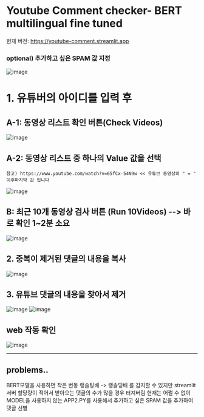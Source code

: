 # Youtube Comment checker- BERT multilingual fine tuned

현재 버전: https://youtube-comment.streamlit.app

### optional) 추가하고 싶은 SPAM 값 지정
![image](https://github.com/doxgxxn/YTfinetunedBERT/assets/135602281/75a38393-5115-44ba-a020-4aa8db922c9d)


# 1. 유튜버의 아이디를 입력 후 

## A-1: 동영상 리스트 확인 버튼(Check Videos)

![image](https://github.com/doxgxxn/YTfinetunedBERT/assets/135602281/1b4331d9-037f-40e3-bffa-f53e982b9401)


## A-2: 동영상 리스트 중 하나의 Value 값을 선택

```참고) https://www.youtube.com/watch?v=65fCx-54N9w << 유튜브 동영상의 " = " 이후마지막 값 입니다```

![image](https://github.com/doxgxxn/YTfinetunedBERT/assets/135602281/c1a9141d-8013-46b9-921f-2c69b6f4bc62)

## B: 최근 10개 동영상 검사 버튼 (Run 10Videos) --> 바로 확인 1~2분 소요
![image](https://github.com/doxgxxn/YTfinetunedBERT/assets/135602281/1b74c1da-23a0-4ab4-ac2a-afb722896e10)


## 2. 중복이 제거된 댓글의 내용을 복사
![image](https://github.com/doxgxxn/YTfinetunedBERT/assets/135602281/a5bb4772-65c9-4f2e-85e6-7962ba6d2a16)

## 3. 유튜브 댓글의 내용을 찾아서 제거
![image](https://github.com/doxgxxn/YTfinetunedBERT/assets/135602281/e1e70d9b-ddf8-488d-a1b9-379d22c98f46)
![image](https://github.com/doxgxxn/YTfinetunedBERT/assets/135602281/dc127fec-fcb7-4ea5-9e2b-549ca89a4c09)

## web 작동 확인
![image](https://github.com/doxgxxn/YTfinetunedBERT/assets/135602281/1cdd2118-b048-4be1-bf6a-775090769d51)



--- 
## problems..
BERT모델을 사용하면 작은 변동 랭솔팅배 -> 랭솔딩배 를 감지할 수 있지만
streamlit 서버 할당량이 적어서 받아오는 댓글의 수가 많을 경우 터져버림
현재는 어쩔 수 없이 MODEL을 사용하지 않는 APP2.PY를 사용해서 추가하고 싶은 SPAM 값을 추가하여 댓글 선별
